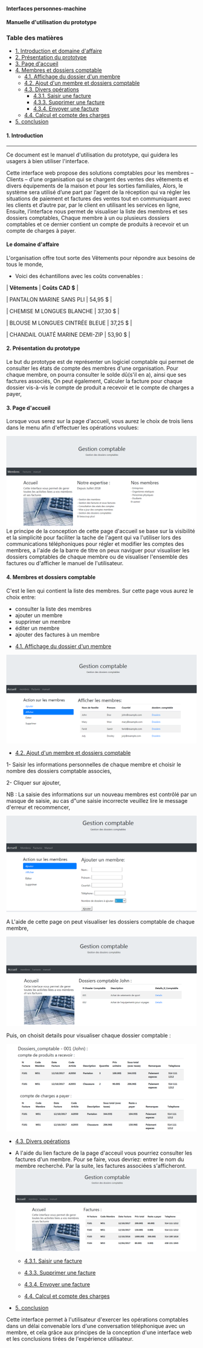 #### Interfaces personnes-machine
#### Manuelle d'utilisation du prototype

### Table des matières
           
- [1. Introduction et domaine d'affaire](#1-Introduction) 
- [2. Présentation du prototype](#2-Presentation)
- [3. Page d&#39;accueil](#3-Page-d&#39;accueil)                                     
- [4. Membres et dossiers comptable](#4-Dossiers)                                
    - [4.1. Affichage du dossier d'un membre](#41-Affichage)                               
    - [4.2. Ajout d'un membre et dossiers comptable](#42-Ajout) 
    - [4.3. Divers opérations](#43-Operations)
        - [4.3.1. Saisir une facture](#431-Saisie) 
        - [4.3.3. Supprimer une facture](#433-Suppression)                        
        - [4.3.4. Envoyer une facture](#434-Envoie)                      
    - [4.4. Calcul et compte des charges ](#44-Calcul)  
- [5. conclusion](#1-Conclusion)  

#### 1. Introduction
___
Ce document est le manuel d'utilisation du prototype, qui guidera les usagers à bien utiliser l'interface.

Cette interface web propose des solutions comptables pour les membres – Clients – d’une organisation qui se chargent des ventes des vêtements et divers équipements de la maison et pour les sorties familiales,
Alors, le système sera utilisé d’une part par l’agent de la réception qui va régler les situations de paiement et factures des ventes tout en communiquant avec les clients et d’autre par, par le client en utilisant les services en ligne,
Ensuite, l’interface nous permet de visualiser la liste des membres et ses dossiers comptables, Chaque membre à un ou plusieurs dossiers comptables et ce dernier contient un compte de produits à recevoir et un compte de charges à payer.


#### Le domaine d'affaire



L'organisation offre tout sorte des Vêtements pour répondre aux besoins de tous le monde,

- Voici des échantillons avec les coûts convenables :

| **Vêtements** | **Coûts CAD $** |


| PANTALON MARINE SANS PLI         | 54,95 $ |

| CHEMISE M LONGUES BLANCHE        | 37,30 $ |

| BLOUSE M LONGUES CINTRÉE BLEUE   | 37,25 $ |

| CHANDAIL OUATÉ MARINE DEMI-ZIP   | 53,90 $ |


#### 2. Présentation du prototype

Le but du prototype est de représenter un logiciel comptable qui permet de consulter les états de compte des membres d'une organisation.
Pour chaque membre, on pourra consulter le solde dû(s'il en a), ainsi que ses factures associés, 
On peut également, Calculer la facture pour chaque dossier vis-à-vis le compte de produit a recevoir et le compte de charges a payer,


#### 3. Page d&#39;accueil

Lorsque vous serez sur la page d'accueil, vous aurez le choix de trois liens dans le menu afin d'effectuer les opérations voulues:

![Page acceuil](acceuil.png "Page acceuil")
Le principe de la conception de cette page d'accueil se base sur la visibilité et la simplicité pour faciliter la tache de l'agent qui va l'utiliser lors des communications téléphoniques pour régler et modifier les comptes des membres,
a l'aide de la barre de titre on peux naviguer pour visualiser les dossiers comptables de chaque membre ou de visualiser l'ensemble des factures ou d'afficher le manuel de l'utilisateur.


#### 4. Membres et dossiers comptable

C'est le lien qui contient la liste des membres. Sur cette page vous aurez le choix entre:

 * consulter la liste des membres
 * ajouter un membre
 * supprimer un membre
 * éditer un membre 
 * ajouter des factures à un membre


 - [4.1. Affichage du dossier d'un membre](#41-Affichage) 
 
![Page acceuil](afficherMembres.png "Page acceuil")

- [4.2. Ajout d'un membre et dossiers comptable](#42-Ajout) 

1- Saisir les informations personnelles de chaque membre et choisir le nombre des dossiers comptable associes,

2- Cliquer sur ajouter,

NB : La saisie des informations sur un nouveau membres est contrôlé par un masque de saisie, au cas d"une saisie incorrecte veuillez lire le message d'erreur et recommencer,


![Page acceuil](ajouterMembres.png "Page acceuil")

A L'aide de cette page on peut visualiser les dossiers comptable de chaque membre,

![Page acceuil](dossiers_comptable.png "Page acceuil")

Puis, on choisit details pour visualiser chaque dossier comptable :

![Page acceuil](details_dossiers_comptable.png "Page acceuil")

 - [4.3. Divers opérations](#43-Operations)
 -  A l'aide du lien facture de la page d'acceuil vous pourriez consulter les factures d'un membre. Pour se faire, vous devriez: entrer le nom du membre recherché.
Par la suite, les factures associées s'afficheront.
![Page acceuil](factures.png "Page acceuil")

       
       - [4.3.1. Saisir une facture](#431-Saisie) 
       
       - [4.3.3. Supprimer une facture](#433-Suppression) 
                              
       - [4.3.4. Envoyer une facture](#434-Envoie)   
                          
    - [4.4. Calcul et compte des charges ](#44-Calcul)
    
  
- [5. conclusion](#1-Conclusion) 


Cette interface permet à l'utilisateur d'exercer les opérations comptables dans un délai convenable lors d'une conversation téléphonique avec un membre, et cela grâce aux principes de la conception d'une interface web et les conclusions  tirées de l'expérience utilisateur. 














